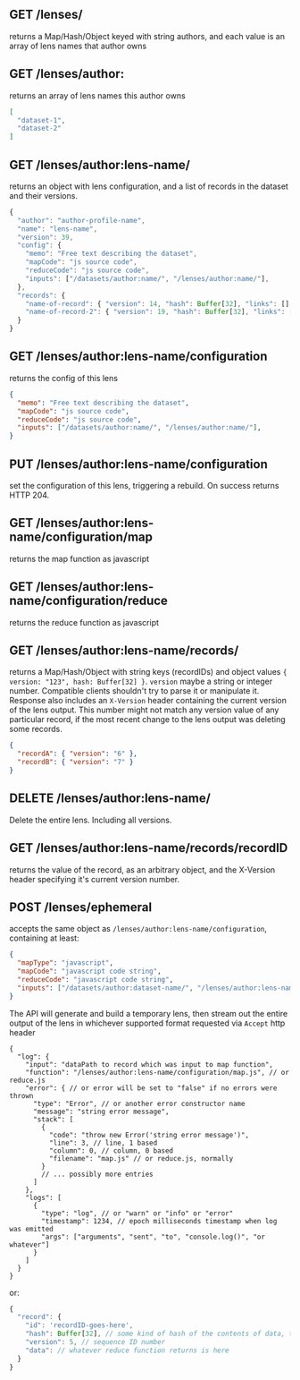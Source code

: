 ## GET /lenses/

returns a Map/Hash/Object keyed with string authors, and each value is an array of lens names that author owns

## GET /lenses/author:

returns an array of lens names this author owns

```json
[
  "dataset-1",
  "dataset-2"
]
```

## GET /lenses/author:lens-name/

returns an object with lens configuration, and a list of records in the dataset and their versions.

```js
{
  "author": "author-profile-name",
  "name": "lens-name",
  "version": 39,
  "config": {
    "memo": "Free text describing the dataset",
    "mapCode": "js source code",
    "reduceCode": "js source code",
    "inputs": ["/datasets/author:name/", "/lenses/author:name/"],
  },
  "records": {
    "name-of-record": { "version": 14, "hash": Buffer[32], "links": [] },
    "name-of-record-2": { "version": 19, "hash": Buffer[32], "links": [] },
  }
}
```

## GET /lenses/author:lens-name/configuration

returns the config of this lens

```json
{
  "memo": "Free text describing the dataset",
  "mapCode": "js source code",
  "reduceCode": "js source code",
  "inputs": ["/datasets/author:name/", "/lenses/author:name/"],
}
```

## PUT /lenses/author:lens-name/configuration

set the configuration of this lens, triggering a rebuild. On success returns HTTP 204.

## GET /lenses/author:lens-name/configuration/map

returns the map function as javascript

## GET /lenses/author:lens-name/configuration/reduce

returns the reduce function as javascript

## GET /lenses/author:lens-name/records/

returns a Map/Hash/Object with string keys (recordIDs) and object values `{ version: "123", hash: Buffer[32] }`. `version` maybe a string or integer number. Compatible clients shouldn't try to parse it or manipulate it. Response also includes an `X-Version` header containing the current version of the lens output. This number might not match any version value of any particular record, if the most recent change to the lens output was deleting some records.

```json
{
  "recordA": { "version": "6" },
  "recordB": { "version": "7" }
}
```

## DELETE /lenses/author:lens-name/

Delete the entire lens. Including all versions.

## GET /lenses/author:lens-name/records/recordID

returns the value of the record, as an arbitrary object, and the X-Version header specifying it's current version number.

## POST /lenses/ephemeral

accepts the same object as `/lenses/author:lens-name/configuration`, containing at least:

```json
{
  "mapType": "javascript",
  "mapCode": "javascript code string",
  "reduceCode": "javascript code string",
  "inputs": ["/datasets/author:dataset-name/", "/lenses/author:lens-name/"]
}
```

The API will generate and build a temporary lens, then stream out the entire output of the lens in whichever supported format requested via `Accept` http header

```jsonc
{
  "log": {
    "input": "dataPath to record which was input to map function",
    "function": "/lenses/author:lens-name/configuration/map.js", // or reduce.js
    "error": { // or error will be set to "false" if no errors were thrown
      "type": "Error", // or another error constructor name
      "message": "string error message",
      "stack": [
        {
          "code": "throw new Error('string error message')",
          "line": 3, // line, 1 based
          "column": 0, // column, 0 based
          "filename": "map.js" // or reduce.js, normally
        }
        // ... possibly more entries
      ]
    },
    "logs": [
      {
        "type": "log", // or "warn" or "info" or "error"
        "timestamp": 1234, // epoch milliseconds timestamp when log was emitted
        "args": ["arguments", "sent", "to", "console.log()", "or whatever"]
      }
    ]
  }
}
```

or:

```js
{
  "record": {
    "id": 'recordID-goes-here',
    "hash": Buffer[32], // some kind of hash of the contents of data, to aid caching, kind of like an ETag
    "version": 5, // sequence ID number
    "data": // whatever reduce function returns is here
  }
}
```